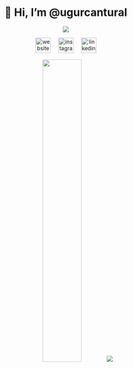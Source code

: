 <h1 align="center">👋 Hi, I’m @ugurcantural</h1>

<p align="center" width="100%">
  <img src="https://komarev.com/ghpvc/?username=ugurcantural&color=blue&style=for-the-badge">
</p>

<p align="center" width="100%">
  <a href="https://ugurcantural.netlify.app"><img src="https://cdn-icons-png.flaticon.com/512/841/841364.png" alt="website" width="40" height="40"/></a>
  &nbsp; &nbsp;
  <a href="https://www.instagram.com/birugurtu/"><img src="https://cdn-icons-png.flaticon.com/512/174/174855.png" alt="instagram" width="40" height="40"/></a>
  &nbsp; &nbsp;
  <a href="https://tr.linkedin.com/in/u%C4%9Furcan-tural-202702243"><img src="https://cdn-icons-png.flaticon.com/512/174/174857.png" alt="linkedin" width="40" height="40"/></a>
</p>

<p align="center">
 <img width="45%" src="https://github-readme-stats.vercel.app/api?username=ugurcantural&show_icons=true&theme=radical">
 <img src="https://github-readme-stats.vercel.app/api/top-langs/?username=ugurcantural&layout=compact&theme=radical">
</p>
